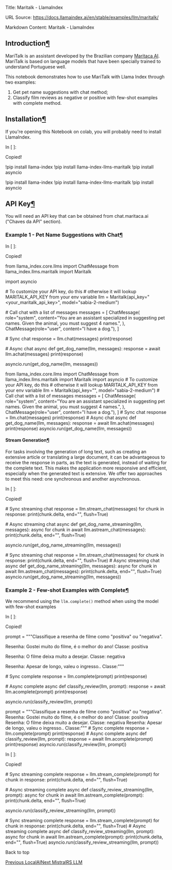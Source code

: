 Title: Maritalk - LlamaIndex

URL Source: https://docs.llamaindex.ai/en/stable/examples/llm/maritalk/

Markdown Content:
Maritalk - LlamaIndex


Introduction[¶](https://docs.llamaindex.ai/en/stable/examples/llm/maritalk/#introduction)
-----------------------------------------------------------------------------------------

MariTalk is an assistant developed by the Brazilian company [Maritaca AI](https://www.maritaca.ai/). MariTalk is based on language models that have been specially trained to understand Portuguese well.

This notebook demonstrates how to use MariTalk with Llama Index through two examples:

1.  Get pet name suggestions with chat method;
2.  Classify film reviews as negative or positive with few-shot examples with complete method.

Installation[¶](https://docs.llamaindex.ai/en/stable/examples/llm/maritalk/#installation)
-----------------------------------------------------------------------------------------

If you're opening this Notebook on colab, you will probably need to install LlamaIndex.

In \[ \]:

Copied!

!pip install llama\-index
!pip install llama\-index\-llms\-maritalk
!pip install asyncio

!pip install llama-index !pip install llama-index-llms-maritalk !pip install asyncio

API Key[¶](https://docs.llamaindex.ai/en/stable/examples/llm/maritalk/#api-key)
-------------------------------------------------------------------------------

You will need an API key that can be obtained from chat.maritaca.ai ("Chaves da API" section).

### Example 1 - Pet Name Suggestions with Chat[¶](https://docs.llamaindex.ai/en/stable/examples/llm/maritalk/#example-1-pet-name-suggestions-with-chat)

In \[ \]:

Copied!

from llama\_index.core.llms import ChatMessage
from llama\_index.llms.maritalk import Maritalk

import asyncio

\# To customize your API key, do this
\# otherwise it will lookup MARITALK\_API\_KEY from your env variable
llm \= Maritalk(api\_key\="<your\_maritalk\_api\_key>", model\="sabia-2-medium")

\# Call chat with a list of messages
messages \= \[
    ChatMessage(
        role\="system",
        content\="You are an assistant specialized in suggesting pet names. Given the animal, you must suggest 4 names.",
    ),
    ChatMessage(role\="user", content\="I have a dog."),
\]

\# Sync chat
response \= llm.chat(messages)
print(response)

\# Async chat
async def get\_dog\_name(llm, messages):
    response \= await llm.achat(messages)
    print(response)

asyncio.run(get\_dog\_name(llm, messages))

from llama\_index.core.llms import ChatMessage from llama\_index.llms.maritalk import Maritalk import asyncio # To customize your API key, do this # otherwise it will lookup MARITALK\_API\_KEY from your env variable llm = Maritalk(api\_key="", model="sabia-2-medium") # Call chat with a list of messages messages = \[ ChatMessage( role="system", content="You are an assistant specialized in suggesting pet names. Given the animal, you must suggest 4 names.", ), ChatMessage(role="user", content="I have a dog."), \] # Sync chat response = llm.chat(messages) print(response) # Async chat async def get\_dog\_name(llm, messages): response = await llm.achat(messages) print(response) asyncio.run(get\_dog\_name(llm, messages))

#### Stream Generation[¶](https://docs.llamaindex.ai/en/stable/examples/llm/maritalk/#stream-generation)

For tasks involving the generation of long text, such as creating an extensive article or translating a large document, it can be advantageous to receive the response in parts, as the text is generated, instead of waiting for the complete text. This makes the application more responsive and efficient, especially when the generated text is extensive. We offer two approaches to meet this need: one synchronous and another asynchronous.

In \[ \]:

Copied!

\# Sync streaming chat
response \= llm.stream\_chat(messages)
for chunk in response:
    print(chunk.delta, end\="", flush\=True)

\# Async streaming chat
async def get\_dog\_name\_streaming(llm, messages):
    async for chunk in await llm.astream\_chat(messages):
        print(chunk.delta, end\="", flush\=True)

asyncio.run(get\_dog\_name\_streaming(llm, messages))

\# Sync streaming chat response = llm.stream\_chat(messages) for chunk in response: print(chunk.delta, end="", flush=True) # Async streaming chat async def get\_dog\_name\_streaming(llm, messages): async for chunk in await llm.astream\_chat(messages): print(chunk.delta, end="", flush=True) asyncio.run(get\_dog\_name\_streaming(llm, messages))

### Example 2 - Few-shot Examples with Complete[¶](https://docs.llamaindex.ai/en/stable/examples/llm/maritalk/#example-2-few-shot-examples-with-complete)

We recommend using the `llm.complete()` method when using the model with few-shot examples

In \[ \]:

Copied!

prompt \= """Classifique a resenha de filme como "positiva" ou "negativa".

Resenha: Gostei muito do filme, é o melhor do ano!
Classe: positiva

Resenha: O filme deixa muito a desejar.
Classe: negativa

Resenha: Apesar de longo, valeu o ingresso..
Classe:"""

\# Sync complete
response \= llm.complete(prompt)
print(response)

\# Async complete
async def classify\_review(llm, prompt):
    response \= await llm.acomplete(prompt)
    print(response)

asyncio.run(classify\_review(llm, prompt))

prompt = """Classifique a resenha de filme como "positiva" ou "negativa". Resenha: Gostei muito do filme, é o melhor do ano! Classe: positiva Resenha: O filme deixa muito a desejar. Classe: negativa Resenha: Apesar de longo, valeu o ingresso.. Classe:""" # Sync complete response = llm.complete(prompt) print(response) # Async complete async def classify\_review(llm, prompt): response = await llm.acomplete(prompt) print(response) asyncio.run(classify\_review(llm, prompt))

In \[ \]:

Copied!

\# Sync streaming complete
response \= llm.stream\_complete(prompt)
for chunk in response:
    print(chunk.delta, end\="", flush\=True)

\# Async streaming complete
async def classify\_review\_streaming(llm, prompt):
    async for chunk in await llm.astream\_complete(prompt):
        print(chunk.delta, end\="", flush\=True)

asyncio.run(classify\_review\_streaming(llm, prompt))

\# Sync streaming complete response = llm.stream\_complete(prompt) for chunk in response: print(chunk.delta, end="", flush=True) # Async streaming complete async def classify\_review\_streaming(llm, prompt): async for chunk in await llm.astream\_complete(prompt): print(chunk.delta, end="", flush=True) asyncio.run(classify\_review\_streaming(llm, prompt))

Back to top

[Previous LocalAI](https://docs.llamaindex.ai/en/stable/examples/llm/localai/)[Next MistralRS LLM](https://docs.llamaindex.ai/en/stable/examples/llm/mistral_rs/)
